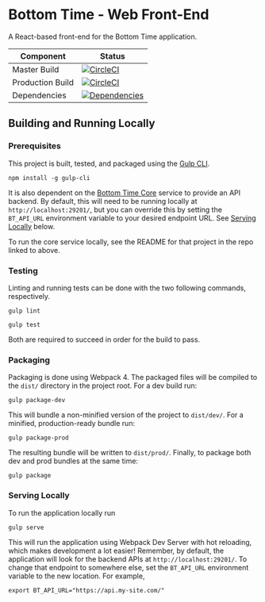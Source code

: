 # Bottom Time - Web Front-End
A React-based front-end for the Bottom Time application.

Component | Status
-|-
Master Build | [![CircleCI](https://circleci.com/gh/ChrisCarleton/BottomTime-Web/tree/master.svg?style=svg&circle-token=0da34d6d5ac574445b77bfbb8904220521684aa4)](https://circleci.com/gh/ChrisCarleton/BottomTime-Web/tree/master)
Production Build | [![CircleCI](https://circleci.com/gh/ChrisCarleton/BottomTime-Web/tree/prod.svg?style=svg&circle-token=0da34d6d5ac574445b77bfbb8904220521684aa4)](https://circleci.com/gh/ChrisCarleton/BottomTime-Web/tree/prod)
Dependencies | [![Dependencies](https://david-dm.org/ChrisCarleton/BottomTime-Web.svg)](https://david-dm.org/ChrisCarleton/BottomTime-Web)

## Building and Running Locally
### Prerequisites
This project is built, tested, and packaged using the [Gulp CLI](https://www.npmjs.com/package/gulp-cli).

```
npm install -g gulp-cli
```

It is also dependent on the [Bottom Time Core](https://github.com/ChrisCarleton/BottomTime-Core) service to
provide an API backend. By default, this will need to be running locally at `http://localhost:29201/`, but
you can override this by setting the `BT_API_URL` environment variable to your desired endpoint URL. See
[Serving Locally](#serving-locally) below.

To run the core service locally, see the README for that project in the repo linked to above.

### Testing
Linting and running tests can be done with the two following commands, respectively.
```
gulp lint
```

```
gulp test
```

Both are required to succeed in order for the build to pass.

### Packaging
Packaging is done using Webpack 4. The packaged files will be compiled to the `dist/` directory in the
project root. For a dev build run:

```
gulp package-dev
```

This will bundle a non-minified version of the project to `dist/dev/`. For a minified, production-ready
bundle run:

```
gulp package-prod
```

The resulting bundle will be written to `dist/prod/`. Finally, to package both dev and prod bundles at the
same time:

```
gulp package
```

### Serving Locally
To run the application locally run

```
gulp serve
```

This will run the application using Webpack Dev Server with hot reloading, which makes development a lot
easier! Remember, by default, the application will look for the backend APIs at `http://localhost:29201/`.
To change that endpoint to somewhere else, set the `BT_API_URL` environment variable to the new location.
For example,

```
export BT_API_URL="https://api.my-site.com/"
```
